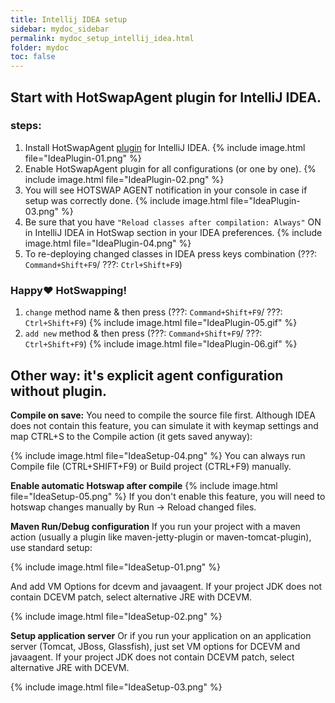 ```yaml
---
title: Intellij IDEA setup
sidebar: mydoc_sidebar
permalink: mydoc_setup_intellij_idea.html
folder: mydoc
toc: false
---
```

## Start with HotSwapAgent plugin for IntelliJ IDEA.
### steps:
1. Install HotSwapAgent [plugin](https://plugins.jetbrains.com/plugin/9552-hotswapagent) for IntelliJ IDEA.  {% include image.html file="IdeaPlugin-01.png" %}
2. Enable HotSwapAgent plugin for all configurations (or one by one).  {% include image.html file="IdeaPlugin-02.png" %}
3. You will see HOTSWAP AGENT notification in your console in case if setup was correctly done.  {% include image.html file="IdeaPlugin-03.png" %}
4. Be sure that you have `"Reload classes after compilation: Always"` ON in IntelliJ IDEA in HotSwap section in your IDEA preferences.  {% include image.html file="IdeaPlugin-04.png" %}
5. To re-deploying changed classes in IDEA press keys combination (???: `Command+Shift+F9`/ ???: `Ctrl+Shift+F9`)

### Happy:heart: HotSwapping!
1. `change` method name & then press (???: `Command+Shift+F9`/ ???: `Ctrl+Shift+F9`) {% include image.html file="IdeaPlugin-05.gif" %}
2. `add new` method & then press (???: `Command+Shift+F9`/ ???: `Ctrl+Shift+F9`) {% include image.html file="IdeaPlugin-06.gif" %}



## Other way: it's explicit agent configuration without plugin.

**Compile on save:**
You need to compile the source file first. Although IDEA does not contain this feature, you can simulate it with keymap settings and  map CTRL+S to the Compile action (it gets saved anyway):

{% include image.html file="IdeaSetup-04.png" %}
You can always run Compile file (CTRL+SHIFT+F9) or Build project (CTRL+F9) manually.

**Enable automatic Hotswap after compile**
{% include image.html file="IdeaSetup-05.png" %}
If you don't enable this feature, you will need to hotswap changes manually by Run -> Reload changed files.

**Maven Run/Debug configuration**
If you run your project with a maven action (usually a plugin like maven-jetty-plugin or maven-tomcat-plugin), use standard setup:

{% include image.html file="IdeaSetup-01.png" %}

And add VM Options for dcevm and javaagent.  If your project JDK does not contain DCEVM patch, select alternative JRE with DCEVM.

{% include image.html file="IdeaSetup-02.png" %}

**Setup application server**
Or if you run your application on an application server (Tomcat, JBoss, Glassfish), just set VM options for DCEVM and javaagent. If your project JDK does not contain DCEVM patch, select alternative JRE with DCEVM.

{% include image.html file="IdeaSetup-03.png" %}
